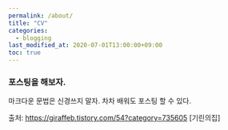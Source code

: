```yaml
---
permalink: /about/
title: "CV"
categories: 
  - blogging
last_modified_at: 2020-07-01T13:00:00+09:00
toc: true
---
```


### 포스팅을 해보자.
마크다운 문법은 신경쓰지 말자. 차차 배워도 포스팅 할 수 있다.

출처: https://giraffeb.tistory.com/54?category=735605 [기린의집]